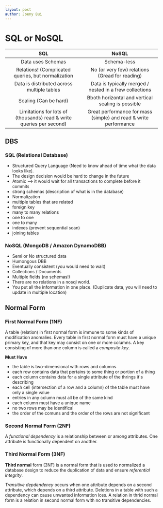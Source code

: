 ```yaml
---
layout: post
author: Joeny Bui
---
```

# SQL or NoSQL

|SQL|NoSQL|
|:-:|:-:|
|Data uses Schemas|Schema-less|
|Relations! (Complicated queries, but normalization|No (or very few) relations (Gread for reading)|
|Data is distributed across multiple tables|Data is typically merged / nested in a frew collections|
|Scaling (Can be hard)|Bboth horizontal and vertical scaling is possible|
|Limitations for lots of (thousands) read & write queries per second)|Great performance for mass (simple) and read & write performance|

## DBS

### SQL (Relational Database)

* Structured Query Language (Need to know ahead of time what the data looks like).  
* The design decision would be hard to change in the future
* Atomic --> it would wait for all transactions to complete before it commits
* strong schemas (description of what is in the database)
* Normalization
* multiple tables that are related
* foreign key
* many to many relations
* one to one
* one to many
* indexes (prevent sequential scan)
* joining tables


### NoSQL (MongoDB / Amazon DynamoDBB)

* Semi or No structured data
* Humongous DBB
* Eventually consistent (you would need to wait)
* Collections / Documents
* Multiple fields (no schemas!)
* There are no relations in a nosql world.
* You put all the information in one place. (Duplicate data, you will need to update in multiple location)


## Normal Form

### First Normal Form (1NF)

A table (relation) in first normal form is immune to some kinds of modification anomalies.
Every table in first normal form must have a unique primary key, and that key may consist on one or more columns.  A key consisting of more than one column is called a *composite key*.

**Must Have**
* the table is two-dimensional with rows and columns
* each row contains data that pertains to some thing or portion of a thing
* each column contains data for a single attribute of the thrings it's describing
* each cell (intersection of a row and a column) of the table must have only a single value
* entries in any column must all be of the same kind
* each column must have a unique name
* no two rows may be identifical
* the order of the comuns and the order of the rows are not significant


### Second Normal Form (2NF)

A *functional dependency* is a relationship between or among attributes.  One attribute is functionally dependent on another.
### Third Normal Form (3NF)

**Third normal** form (3NF) is a normal form that is used to normalized a database design to reduce the duplication of data and ensure *referential integrity*.

*Transitive depdendency* occurs when one attribute depends on a second attribute, which depends on a third attribute.  Deletions in a table with such a dependency can cause unwanted information loss.  A relation in thrid normal form is a relation in second normal form with no transitive dependencies.


